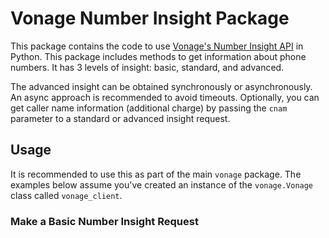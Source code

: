 # Vonage Number Insight Package

This package contains the code to use [Vonage's Number Insight API](https://developer.vonage.com/en/number-insight/overview) in Python. This package includes methods to get information about phone numbers. It has 3 levels of insight: basic, standard, and advanced.

The advanced insight can be obtained synchronously or asynchronously. An async approach is recommended to avoid timeouts. Optionally, you can get caller name information (additional charge) by passing the `cnam` parameter to a standard or advanced insight request.

## Usage

It is recommended to use this as part of the main `vonage` package. The examples below assume you've created an instance of the `vonage.Vonage` class called `vonage_client`.

### Make a Basic Number Insight Request

